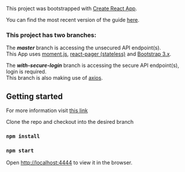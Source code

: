 This project was bootstrapped with [Create React App](https://github.com/facebookincubator/create-react-app).

You can find the most recent version of the guide [here](https://github.com/facebookincubator/create-react-app/blob/master/packages/react-scripts/template/README.md).

### This project has two branches:

The ___master___ branch is accessing the unsecured API endpoint(s).<br>
This App uses [moment.js](https://momentjs.com/), [react-pager (stateless)](https://github.com/AZaviruha/pager) and [Bootstrap 3.x](https://getbootstrap.com/docs/3.3/).

The ___with-secure-login___ branch is accessing the secure API endpoint(s), login is required.<br>
This branch is also making use of [axios](https://www.npmjs.com/package/axios).

## Getting started
For more information visit [this link](https://bitbucket.org/healthefrog/ni)

Clone the repo and checkout into the desired branch

### `npm install`
### `npm start`

Open [http://localhost:4444](http://localhost:4444) to view it in the browser.

